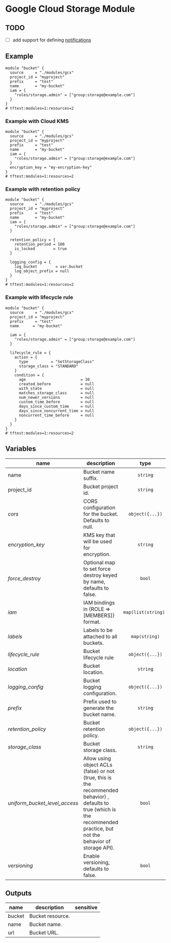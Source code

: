 # Google Cloud Storage Module

## TODO

- [ ] add support for defining [notifications](https://www.terraform.io/docs/providers/google/r/storage_notification.html)

## Example

```hcl
module "bucket" {
  source     = "./modules/gcs"
  project_id = "myproject"
  prefix     = "test"
  name       = "my-bucket"
  iam = {
    "roles/storage.admin" = ["group:storage@example.com"]
  }
}
# tftest:modules=1:resources=2
```

### Example with Cloud KMS

```hcl
module "bucket" {
  source     = "./modules/gcs"
  project_id = "myproject"
  prefix     = "test"
  name       = "my-bucket"
  iam = {
    "roles/storage.admin" = ["group:storage@example.com"]
  }
  encryption_key = "my-encryption-key"
}
# tftest:modules=1:resources=2
```

### Example with retention policy

```hcl
module "bucket" {
  source     = "./modules/gcs"
  project_id = "myproject"
  prefix     = "test"
  name       = "my-bucket"
  iam = {
    "roles/storage.admin" = ["group:storage@example.com"]
  }

  retention_policy = {
    retention_period = 100
    is_locked        = true
  }

  logging_config = {
    log_bucket        = var.bucket
    log_object_prefix = null
  }
}
# tftest:modules=1:resources=2
```

### Example with lifecycle rule

```hcl
module "bucket" {
  source     = "./modules/gcs"
  project_id = "myproject"
  prefix     = "test"
  name      = "my-bucket"

  iam = {
    "roles/storage.admin" = ["group:storage@example.com"]
  }

  lifecycle_rule = {
    action = {
      type          = "SetStorageClass"
      storage_class = "STANDARD"
    }
    condition = {
      age                        = 30
      created_before             = null
      with_state                 = null
      matches_storage_class      = null
      num_newer_versions         = null
      custom_time_before         = null
      days_since_custom_time     = null
      days_since_noncurrent_time = null
      noncurrent_time_before     = null
    }
  }
}
# tftest:modules=1:resources=2
```

<!-- BEGIN TFDOC -->
## Variables

| name | description | type | required | default |
|---|---|:---: |:---:|:---:|
| name | Bucket name suffix. | <code title="">string</code> | ✓ |  |
| project_id | Bucket project id. | <code title="">string</code> | ✓ |  |
| *cors* | CORS configuration for the bucket. Defaults to null. | <code title="object&#40;&#123;&#10;origin          &#61; list&#40;string&#41;&#10;method          &#61; list&#40;string&#41;&#10;response_header &#61; list&#40;string&#41;&#10;max_age_seconds &#61; number&#10;&#125;&#41;">object({...})</code> |  | <code title="">null</code> |
| *encryption_key* | KMS key that will be used for encryption. | <code title="">string</code> |  | <code title="">null</code> |
| *force_destroy* | Optional map to set force destroy keyed by name, defaults to false. | <code title="">bool</code> |  | <code title="">false</code> |
| *iam* | IAM bindings in {ROLE => [MEMBERS]} format. | <code title="map&#40;list&#40;string&#41;&#41;">map(list(string))</code> |  | <code title="">{}</code> |
| *labels* | Labels to be attached to all buckets. | <code title="map&#40;string&#41;">map(string)</code> |  | <code title="">{}</code> |
| *lifecycle_rule* | Bucket lifecycle rule | <code title="object&#40;&#123;&#10;action &#61; object&#40;&#123;&#10;type &#61; string&#10;storage_class &#61; string&#10;&#125;&#41;&#10;condition &#61; object&#40;&#123;&#10;age                        &#61; number&#10;created_before             &#61; string&#10;with_state                 &#61; string&#10;matches_storage_class      &#61; list&#40;string&#41;&#10;num_newer_versions         &#61; string&#10;custom_time_before         &#61; string&#10;days_since_custom_time     &#61; string&#10;days_since_noncurrent_time &#61; string&#10;noncurrent_time_before     &#61; string&#10;&#125;&#41;&#10;&#125;&#41;">object({...})</code> |  | <code title="">null</code> |
| *location* | Bucket location. | <code title="">string</code> |  | <code title="">EU</code> |
| *logging_config* | Bucket logging configuration. | <code title="object&#40;&#123;&#10;log_bucket        &#61; string&#10;log_object_prefix &#61; string&#10;&#125;&#41;">object({...})</code> |  | <code title="">null</code> |
| *prefix* | Prefix used to generate the bucket name. | <code title="">string</code> |  | <code title="">null</code> |
| *retention_policy* | Bucket retention policy. | <code title="object&#40;&#123;&#10;retention_period &#61; number&#10;is_locked        &#61; bool&#10;&#125;&#41;">object({...})</code> |  | <code title="">null</code> |
| *storage_class* | Bucket storage class. | <code title="">string</code> |  | <code title="MULTI_REGIONAL&#10;validation &#123;&#10;condition     &#61; contains&#40;&#91;&#34;STANDARD&#34;, &#34;MULTI_REGIONAL&#34;, &#34;REGIONAL&#34;, &#34;NEARLINE&#34;, &#34;COLDLINE&#34;, &#34;ARCHIVE&#34;&#93;, var.storage_class&#41;&#10;error_message &#61; &#34;Storage class must be one of STANDARD, MULTI_REGIONAL, REGIONAL, NEARLINE, COLDLINE, ARCHIVE.&#34;&#10;&#125;">...</code> |
| *uniform_bucket_level_access* | Allow using object ACLs (false) or not (true, this is the recommended behavior) , defaults to true (which is the recommended practice, but not the behavior of storage API). | <code title="">bool</code> |  | <code title="">true</code> |
| *versioning* | Enable versioning, defaults to false. | <code title="">bool</code> |  | <code title="">false</code> |

## Outputs

| name | description | sensitive |
|---|---|:---:|
| bucket | Bucket resource. |  |
| name | Bucket name. |  |
| url | Bucket URL. |  |
<!-- END TFDOC -->
